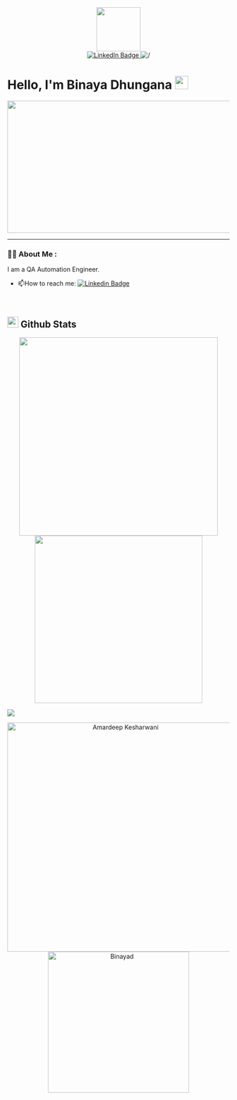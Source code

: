 <div id="header" align="center">
  <img src="https://media.giphy.com/media/xBTSwCTFkgfcdTjHMz/giphy.gif" width="100"/>
</div>
<div id="badges" align="center">
    <a href="https://www.linkedin.com/in/binaya-dhungana-063802111/">
      <img src="https://img.shields.io/badge/LinkedIn-blue?style=for-the-badge&logo=linkedin&logoColor=white" alt="LinkedIn Badge"/>
    </a>
  <img src="https://komarev.com/ghpvc/?username=Binayad&color=blueviolet" alt="/">
  </div>
  <h1>
    Hello, I'm Binaya Dhungana
    <img src="https://media.giphy.com/media/hvRJCLFzcasrR4ia7z/giphy.gif" width="30px"/>
  </h1>
  <div align="center">
    <img src="https://media.giphy.com/media/dWesBcTLavkZuG35MI/giphy.gif" width="600" height="300"/>
  </div>
  
  ---

### :man_technologist: About Me :
I am a QA Automation Engineer.
- :mailbox:How to reach me: [![Linkedin Badge](https://img.shields.io/badge/LinkedIn-blue?style=flat&logo=Linkedin&logoColor=white)](https://www.linkedin.com/in/binaya-dhungana-063802111/)

<br> 

## <img src="https://media.giphy.com/media/iY8CRBdQXODJSCERIr/giphy.gif" width="25"> <b>Github Stats</b>


<p align="center">
<a href="https://github.com/Binayad/">
  <img align="center" src="https://github-readme-stats.vercel.app/api?username=Binayad&include_all_commits=true&count_private=true&show_icons=true&line_height=20&title_color=7A7ADB&icon_color=2234AE&text_color=D3D3D3&bg_color=0,000000,130F40" width="450"/>
</a>
 
<a href="https://github.com/Binayad">
  <img align="center" src="https://github-readme-streak-stats.herokuapp.com/?user=Binayad&theme=blueberry" width="380"/>
</a>
</p>

<img src="https://user-images.githubusercontent.com/73097560/115834477-dbab4500-a447-11eb-908a-139a6edaec5c.gif"></a>

<p align="center">
    <a href="https://github.com/Binayad"><img src="https://github-profile-summary-cards.vercel.app/api/cards/profile-details?username=Binayad&theme=tokyonight&hide_border=true"  width="520" alt="Amardeep Kesharwani"/></a>
<a href="https://github.com/Binayad"><img src="https://github-readme-stats.vercel.app/api/top-langs?username=Binayad&show_icons=true&locale=en&layout=compact&theme=tokyonight" width="320"  alt="Binayad"/></a>
</p>
